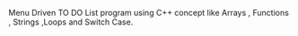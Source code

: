 Menu Driven TO DO List program using C++ concept like Arrays , Functions , Strings ,Loops and Switch Case.
